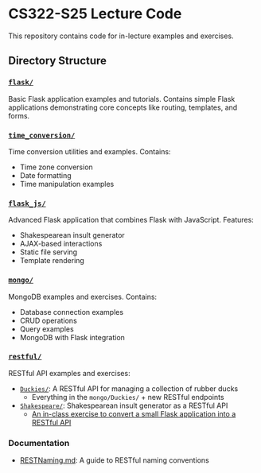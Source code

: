 # CS322-S25 Lecture Code

This repository contains code for in-lecture examples and exercises.

## Directory Structure

### [`flask/`](flask/)
Basic Flask application examples and tutorials. Contains simple Flask applications demonstrating core concepts like routing, templates, and forms.

### [`time_conversion/`](time_conversion/)
Time conversion utilities and examples. Contains:
- Time zone conversion
- Date formatting
- Time manipulation examples

### [`flask_js/`](flask_js/)
Advanced Flask application that combines Flask with JavaScript. Features:
- Shakespearean insult generator
- AJAX-based interactions
- Static file serving
- Template rendering

### [`mongo/`](mongo/)
MongoDB examples and exercises. Contains:
- Database connection examples
- CRUD operations
- Query examples
- MongoDB with Flask integration

### [`restful/`](restful/)
RESTful API examples and exercises:
- [`Duckies/`](restful/Duckies/): A RESTful API for managing a collection of rubber ducks
  - Everything in the `mongo/Duckies/` + new RESTful endpoints
- [`Shakespeare/`](restful/Shakespeare/): Shakespearean insult generator as a RESTful API
  - [An in-class exercise to convert a small Flask application into a RESTful API](restful/Shakespeare/RESTfulExercise.md)

### Documentation
- [RESTNaming.md](RESTNaming.md): A guide to RESTful naming conventions

